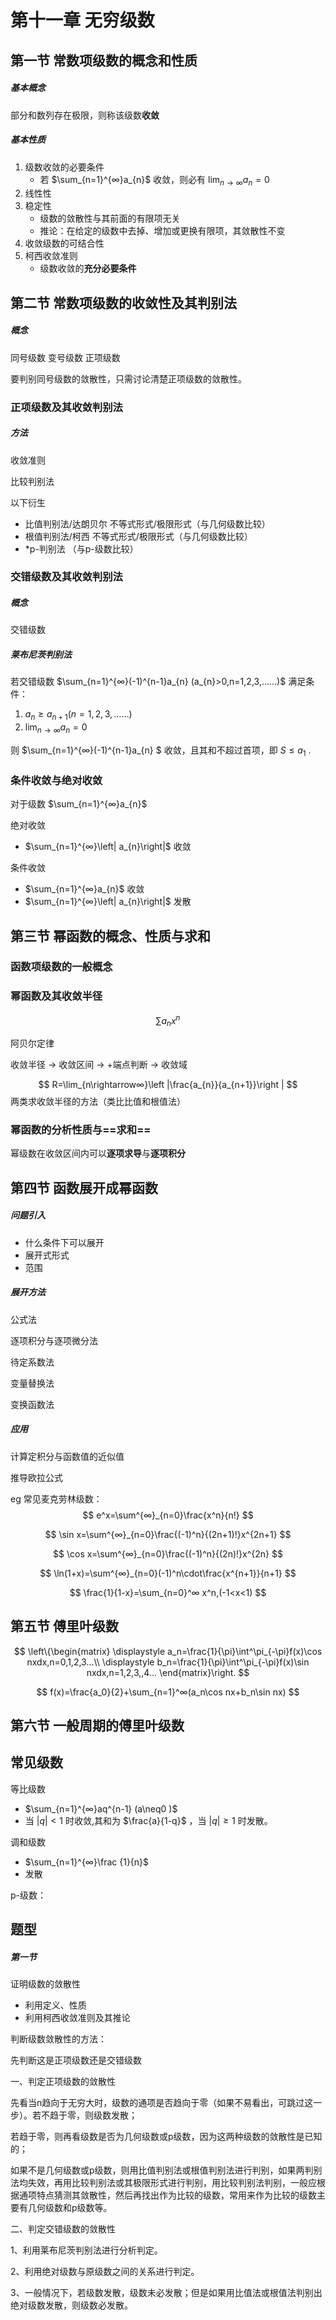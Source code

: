 # 第十一章 无穷级数

## 第一节 常数项级数的概念和性质

##### 基本概念

部分和数列存在极限，则称该级数**收敛**

##### 基本性质

1. 级数收敛的必要条件
   - 若 $\sum_{n=1}^{∞}a_{n}$ 收敛，则必有 $\lim_{n\rightarrow∞}a_{n}=0$ 
2. 线性性
3. 稳定性
   - 级数的敛散性与其前面的有限项无关
   - 推论：在给定的级数中去掉、增加或更换有限项，其敛散性不变
4. 收敛级数的可结合性
5. 柯西收敛准则
   - 级数收敛的**充分必要条件**

## 第二节 常数项级数的收敛性及其判别法

##### 概念

同号级数 变号级数 正项级数

要判别同号级数的敛散性，只需讨论清楚正项级数的敛散性。

### 正项级数及其收敛判别法

##### 方法

收敛准则

比较判别法

以下衍生

- 比值判别法/达朗贝尔   不等式形式/极限形式（与几何级数比较）
- 根值判别法/柯西 不等式形式/极限形式（与几何级数比较）
- *p-判别法 （与p-级数比较）

### 交错级数及其收敛判别法

##### 概念

交错级数

##### 莱布尼茨判别法

若交错级数 $\sum_{n=1}^{∞}(-1)^{n-1}a_{n} (a_{n}>0,n=1,2,3,……)$ 满足条件：

1. $a_{n}\geq a_{n+1}(n=1,2,3,……)$ 
2. $\lim_{n\rightarrow∞}a_{n}=0$ 

则 $\sum_{n=1}^{∞}(-1)^{n-1}a_{n} $ 收敛，且其和不超过首项，即 $S\leq a_{1}$ .

### 条件收敛与绝对收敛

对于级数 $\sum_{n=1}^{∞}a_{n}$ 

绝对收敛

-  $\sum_{n=1}^{∞}\left| a_{n}\right|$ 收敛

条件收敛

-  $\sum_{n=1}^{∞}a_{n}$ 收敛
-  $\sum_{n=1}^{∞}\left| a_{n}\right|$ 发散

## 第三节 幂函数的概念、性质与求和

### 函数项级数的一般概念



### 幂函数及其收敛半径

$$
\sum a_{n}x^{n}
$$

阿贝尔定律



收敛半径 $\rightarrow$ 收敛区间 $\rightarrow$ +端点判断 $\rightarrow$ 收敛域

$$
R=\lim_{n\rightarrow∞}\left |\frac{a_{n}}{a_{n+1}}\right |
$$
两类求收敛半径的方法（类比比值和根值法）



### 幂函数的分析性质与==求和==

幂级数在收敛区间内可以**逐项求导**与**逐项积分**



## 第四节 函数展开成幂函数

##### 问题引入

- 什么条件下可以展开
- 展开式形式
- 范围

##### 展开方法

公式法

逐项积分与逐项微分法

待定系数法

变量替换法

变换函数法

##### 应用

计算定积分与函数值的近似值

推导欧拉公式



eg 常见麦克劳林级数：
$$
e^x=\sum^{∞}_{n=0}\frac{x^n}{n!}
$$

$$
\sin x=\sum^{∞}_{n=0}\frac{(-1)^n}{(2n+1)!}x^{2n+1}
$$

$$
\cos x=\sum^{∞}_{n=0}\frac{(-1)^n}{(2n)!}x^{2n}
$$

$$
\ln(1+x)=\sum^{∞}_{n=0}(-1)^n\cdot\frac{x^{n+1}}{n+1}
$$

$$
\frac{1}{1-x}=\sum_{n=0}^∞ x^n,(-1<x<1)
$$



## 第五节 傅里叶级数

$$
\left\{\begin{matrix}
\displaystyle a_n=\frac{1}{\pi}\int^\pi_{-\pi}f(x)\cos nxdx,n=0,1,2,3...\\ 
\displaystyle b_n=\frac{1}{\pi}\int^\pi_{-\pi}f(x)\sin nxdx,n=1,2,3,,4...
\end{matrix}\right.
$$

$$
f(x)=\frac{a_0}{2}+\sum_{n=1}^∞(a_n\cos nx+b_n\sin nx)
$$



## 第六节 一般周期的傅里叶级数



## 常见级数

等比级数

- $\sum_{n=1}^{∞}aq^{n-1}  (a\neq0 )$ 
- 当 $\left | q \right |<1$ 时收敛,其和为 $\frac{a}{1-q}$ ，当 $\left | q \right |\geq 1$ 时发散。

调和级数

- $\sum_{n=1}^{∞}\frac {1}{n}$ 
- 发散

p-级数：



## 题型

##### 第一节

证明级数的敛散性

- 利用定义、性质
- 利用柯西收敛准则及其推论





判断级数敛散性的方法：

先判断这是正项级数还是交错级数

一、判定正项级数的敛散性

先看当n趋向于无穷大时，级数的通项是否趋向于零（如果不易看出，可跳过这一步）。若不趋于零，则级数发散；

若趋于零，则再看级数是否为几何级数或p级数，因为这两种级数的敛散性是已知的；

如果不是几何级数或p级数，则用比值判别法或根值判别法进行判别，如果两判别法均失效，再用比较判别法或其极限形式进行判别，用比较判别法判别，一般应根据通项特点猜测其敛散性，然后再找出作为比较的级数，常用来作为比较的级数主要有几何级数和p级数等。

二、判定交错级数的敛散性

1、利用莱布尼茨判别法进行分析判定。

2、利用绝对级数与原级数之间的关系进行判定。

3、一般情况下，若级数发散，级数未必发散；但是如果用比值法或根值法判别出绝对级数发散，则级数必发散。

